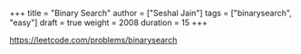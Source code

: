 +++
title = "Binary Search"
author = ["Seshal Jain"]
tags = ["binarysearch", "easy"]
draft = true
weight = 2008
duration = 15
+++

<https://leetcode.com/problems/binarysearch>
